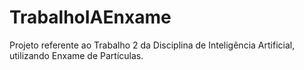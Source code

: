 # TrabalhoIAEnxame
Projeto referente ao Trabalho 2 da Disciplina de Inteligência Artificial, utilizando Enxame de Partículas.
